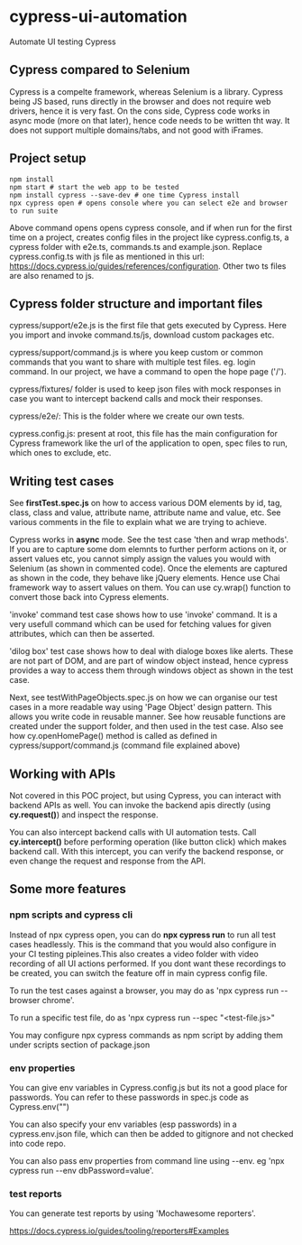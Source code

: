 # cypress-ui-automation
Automate UI testing Cypress

## Cypress compared to Selenium

Cypress is a compelte framework, whereas Selenium is a library. Cypress being JS based, runs directly in the browser and does not require web drivers, hence it is very fast. On the cons side, Cypress code works in async mode (more on that later), hence code needs to be written tht way. It does not support multiple domains/tabs, and not good with iFrames. 

## Project setup

```
npm install
npm start # start the web app to be tested
npm install cypress --save-dev # one time Cypress install
npx cypress open # opens console where you can select e2e and browser to run suite
```

Above command opens opens cypress console, and if when run for the first time on a project, creates config files in the project like cypress.config.ts, a cypress folder with e2e.ts, commands.ts and example.json. Replace cypress.config.ts with js file as mentioned in this url: https://docs.cypress.io/guides/references/configuration. Other two ts files are also renamed to js.

## Cypress folder structure and important files

cypress/support/e2e.js is the first file that gets executed by Cypress. Here you import and invoke command.ts/js, download custom packages etc.

cypress/support/command.js is where you keep custom or common commands that you want to share with multiple test files. eg. login command. In our project, we have a command to open the hope page ('/'). 

cypress/fixtures/ folder is used to keep json files with mock responses in case you want to intercept backend calls and mock their responses.

cypress/e2e/: This is the folder where we create our own tests.

cypress.config.js: present at root, this file has the main configuration for Cypress framework like the url of the application to open, spec files to run, which ones to exclude, etc.

## Writing test cases

See **firstTest.spec.js** on how to access various DOM elements by id, tag, class, class and value, attribute name, attribute name and value, etc. See various comments in the file to explain what we are trying to achieve.  

Cypress works in **async** mode. See the test case 'then and wrap methods'. If you are to capture some dom elemnts to further perform actions on it, or assert values etc, you cannot simply assign the values you would with Selenium (as shown in commented code). Once the elements are captured as shown in the code, they behave like jQuery elements. Hence use Chai framework way to assert values on them. You can use cy.wrap() function to convert those back into Cypress elements.

'invoke' command test case shows how to use 'invoke' command. It is a very usefull command which can be used for fetching values for given attributes, which can then be asserted.

'dilog box' test case shows how to deal with dialoge boxes like alerts. These are not part of DOM, and are part of window object instead, hence cypress provides a way to access them through windows object as shown in the test case.

Next, see testWithPageObjects.spec.js on how we can organise our test cases in a more readable way using 'Page Object' design pattern. This allows you write code in reusable manner. See how reusable functions are created under the support folder, and then used in the test case. Also see how cy.openHomePage() method is called as defined in cypress/support/command.js (command file explained above)

## Working with APIs

Not covered in this POC project, but using Cypress, you can interact with backend APIs as well. You can invoke the backend apis directly (using **cy.request()**) and inspect the response. 

You can also intercept backend calls with UI automation tests. Call **cy.intercept()** before performing operation (like button click) which makes backend call. With this intercept, you can verify the backend response, or even change the request and response from the API.

## Some more features

### npm scripts and cypress cli

Instead of npx cypress open, you can do **npx cypress run** to run all test cases headlessly. This is the command that you would also configure in your CI testing pipleines.This also creates a video folder with video recording of all UI actions performed. If you dont want these recordings to be created, you can switch the feature off in main cypress config file.

To run the test cases against a browser, you may do as 'npx cypress run --browser chrome'.

To run a specific test file, do as 'npx cypress run --spec "<test-file.js>"

You may configure npx cypress commands as npm script by adding them under scripts section of package.json

### env properties

You can give env variables in Cypress.config.js but its not a good place for passwords. You can refer to these passwords in spec.js code as Cypress.env("<envVarName>")

You can also specify your env variables (esp passwords) in a cypress.env.json file, which can then be added to gitignore and not checked into code repo.

You can also pass env properties from command line using --env. eg 'npx cypress run --env dbPassword=value'.

### test reports

You can generate test reports by using 'Mochawesome reporters'.

https://docs.cypress.io/guides/tooling/reporters#Examples

